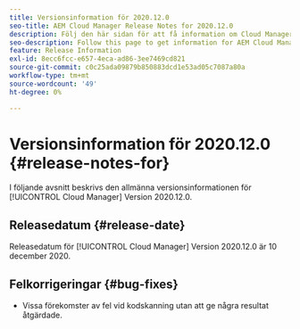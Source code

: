 ```yaml
---
title: Versionsinformation för 2020.12.0
seo-title: AEM Cloud Manager Release Notes for 2020.12.0
description: Följ den här sidan för att få information om Cloud Manager version 2020.12.0
seo-description: Follow this page to get information for AEM Cloud Manager Release 2020.12.0
feature: Release Information
exl-id: 8ecc6fcc-e657-4eca-ad86-3ee7469cd821
source-git-commit: c0c25ada09879b850883dcd1e53ad05c7087a80a
workflow-type: tm+mt
source-wordcount: '49'
ht-degree: 0%

---
```


# Versionsinformation för 2020.12.0 {#release-notes-for}

I följande avsnitt beskrivs den allmänna versionsinformationen för [!UICONTROL Cloud Manager] Version 2020.12.0.

## Releasedatum {#release-date}

Releasedatum för [!UICONTROL Cloud Manager] Version 2020.12.0 är 10 december 2020.

## Felkorrigeringar {#bug-fixes}

* Vissa förekomster av fel vid kodskanning utan att ge några resultat åtgärdade.
